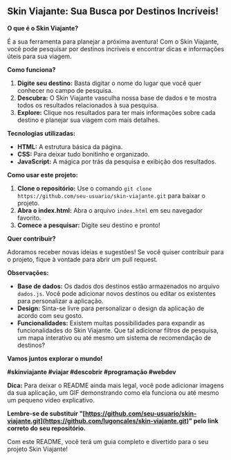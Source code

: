 ## Skin Viajante: Sua Busca por Destinos Incríveis! ️

**O que é o Skin Viajante?**

É a sua ferramenta para planejar a próxima aventura! Com o Skin Viajante, você pode pesquisar por destinos incríveis e encontrar dicas e informações úteis para sua viagem. 

**Como funciona?**

1. **Digite seu destino:** Basta digitar o nome do lugar que você quer conhecer no campo de pesquisa.
2. **Descubra:** O Skin Viajante vasculha nossa base de dados e te mostra todos os resultados relacionados à sua pesquisa.
3. **Explore:** Clique nos resultados para ter mais informações sobre cada destino e planejar sua viagem com mais detalhes.

**Tecnologias utilizadas:**

* **HTML:** A estrutura básica da página.
* **CSS:** Para deixar tudo bonitinho e organizado.
* **JavaScript:** A mágica por trás da pesquisa e exibição dos resultados.

**Como usar este projeto:**

1. **Clone o repositório:** Use o comando `git clone https://github.com/seu-usuario/skin-viajante.git` para baixar o projeto.
2. **Abra o index.html:** Abra o arquivo `index.html` em seu navegador favorito.
3. **Comece a pesquisar:** Digite seu destino e pronto!

**Quer contribuir?**

Adoramos receber novas ideias e sugestões! Se você quiser contribuir para o projeto, fique à vontade para abrir um pull request. 

**Observações:**

* **Base de dados:** Os dados dos destinos estão armazenados no arquivo `dados.js`. Você pode adicionar novos destinos ou editar os existentes para personalizar a aplicação.
* **Design:** Sinta-se livre para personalizar o design da aplicação de acordo com seu gosto.
* **Funcionalidades:** Existem muitas possibilidades para expandir as funcionalidades do Skin Viajante. Que tal adicionar filtros de pesquisa, um mapa interativo ou até mesmo um sistema de recomendação de destinos?

**Vamos juntos explorar o mundo!** 

**#skinviajante #viajar #descobrir #programação #webdev**

**Dica:** Para deixar o README ainda mais legal, você pode adicionar imagens da sua aplicação, um GIF demonstrando como ela funciona ou até mesmo um pequeno vídeo explicativo.

**Lembre-se de substituir "[https://github.com/seu-usuario/skin-viajante.git](https://github.com/lugoncales/skin-viajante.git)" pelo link correto do seu repositório.**

Com este README, você terá um guia completo e divertido para o seu projeto Skin Viajante!
